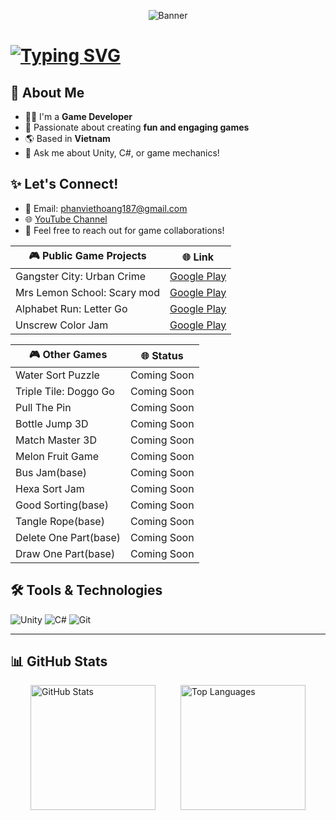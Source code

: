 <p align="center">
  <img src="https://via.placeholder.com/1200x300.png?text=Welcome+to+my+GitHub" alt="Banner">
</p>

<h1 align="left">
    <a href="https://git.io/typing-svg"><img src="https://readme-typing-svg.herokuapp.com?font=Fira+Code&pause=1000&random=false&width=435&lines=Hello!;I'm+Hoangpv;aka+lus187" alt="Typing SVG" /></a>
</h1>

## 🌟 About Me
- 🧑‍💻 I'm a **Game Developer**
- 🎨 Passionate about creating **fun and engaging games**
- 🌎 Based in **Vietnam**
- 💬 Ask me about Unity, C#, or game mechanics!

## ✨ Let's Connect!
- 📧 Email: [phanviethoang187@gmail.com](mailto:phanviethoang187@gmail.com)
- 🌐 [YouTube Channel](https://www.youtube.com/@viethoangphan3575)
- 💬 Feel free to reach out for game collaborations!

<!--
📝 **Here's my CVs** <br />
You can see my resume or download from the link below: <br />
<a href="" download="">MyCV-VN.pdf (Vietnamese)</a> <br />
<a href="" download="">MyCV-ENG.pdf (English)</a> <br />
-->

 | 🎮 **Public Game Projects** | 🌐 **Link** |
|----------------------------|-------------------------|
| Gangster City: Urban Crime | [Google Play](https://play.google.com/store/apps/details?id=negaxy.gangster.city.urban.crime&hl=en_US&gl=US) |
| Mrs Lemon School: Scary mod | [Google Play](https://play.google.com/store/apps/details?id=ngx.mrs.lemon.school.scary.mod&hl=en_US&gl=US) |
| Alphabet Run: Letter Go     | [Google Play](https://play.google.com/store/apps/details?id=negaxy.alphabet.run.abc.letter.go&hl=vi&gl=US) |
| Unscrew Color Jam          | [Google Play](https://play.google.com/store/apps/details?id=com.sg.screw.nuts.bolts.unscrew.color.jam.puzzle&hl=en) |

<!--
| 🎮 **Public Game Projects** | 🌐 **Link** | 🖼️ **Preview** |
|-----------------------------|-------------------------|---------------|
| Gangster City: Urban Crime  | [Google Play](https://play.google.com/store/apps/details?id=negaxy.gangster.city.urban.crime&hl=en_US&gl=US) | ![Preview](https://via.placeholder.com/150) |
| Mrs Lemon School: Scary mod | [Google Play](https://play.google.com/store/apps/details?id=ngx.mrs.lemon.school.scary.mod&hl=en_US&gl=US) | ![Preview](https://via.placeholder.com/150) |
| Alphabet Run: Letter Go     | [Google Play](https://play.google.com/store/apps/details?id=negaxy.alphabet.run.abc.letter.go&hl=vi&gl=US) | ![Preview](https://via.placeholder.com/150) |
| Unscrew Color Jam           | [Google Play](https://play.google.com/store/apps/details?id=com.sg.screw.nuts.bolts.unscrew.color.jam.puzzle&hl=en) | ![Preview](https://via.placeholder.com/150) |
-->

| 🎮 **Other Games**   | 🌐 **Status** |
|-----------------------|--------------|
| Water Sort Puzzle     | Coming Soon  |
| Triple Tile: Doggo Go | Coming Soon  |
| Pull The Pin          | Coming Soon  |
| Bottle Jump 3D        | Coming Soon  |
| Match Master 3D       | Coming Soon  |
| Melon Fruit Game      |  Coming Soon |
| Bus Jam(base)         |  Coming Soon |
| Hexa Sort Jam         |  Coming Soon |
| Good Sorting(base)    |  Coming Soon |
| Tangle Rope(base)     |  Coming Soon |
| Delete One Part(base) |  Coming Soon |
| Draw One Part(base)   |  Coming Soon |

## 🛠️ Tools & Technologies
![Unity](https://img.shields.io/badge/Unity-100000?style=for-the-badge&logo=unity&logoColor=white)
![C#](https://img.shields.io/badge/C%23-239120?style=for-the-badge&logo=c-sharp&logoColor=white)
![Git](https://img.shields.io/badge/GIT-E44C30?style=for-the-badge&logo=git&logoColor=white)
****

## 📊 GitHub Stats
<p align="center">
  <div style="display: inline-flex; justify-content: center; align-items: center; gap: 40px; width: 100%; flex-wrap: nowrap;">
    <img src="https://github-readme-stats.vercel.app/api?username=hoangpv2k&show_icons=true&theme=radical" alt="GitHub Stats" style="height: 200px; object-fit: contain;">
    <img src="https://github-readme-stats.vercel.app/api/top-langs/?username=hoangpv2k&layout=compact&theme=radical" alt="Top Languages" style="height: 200px; object-fit: contain;">
  </div>
</p>



 
